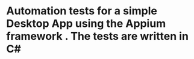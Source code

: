 # Automation tests for a simple Desktop App using the Appium framework . The tests are written in C#

